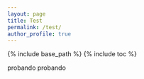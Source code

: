 ```yaml
---
layout: page
title: Test
permalink: /test/
author_profile: true
---
```


{% include base_path %}
{% include toc %}

probando probando
